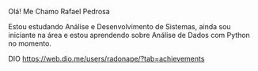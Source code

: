 Olá! Me Chamo Rafael Pedrosa

Estou estudando Análise e Desenvolvimento de Sistemas, ainda sou iniciante na área e estou aprendendo sobre Análise de Dados com Python no momento.


DIO
https://web.dio.me/users/radonape/?tab=achievements

